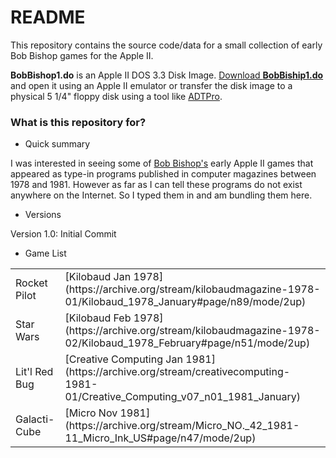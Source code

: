 # README #

This repository contains the source code/data for a small collection of early Bob Bishop games for the Apple II.

**BobBishop1.do** is an Apple II DOS 3.3 Disk Image. [Download **BobBiship1.do**](https://bitbucket.org/michael_sternberg/bobbishop1/downloads) and open it using an Apple II emulator or transfer the disk image to a physical 5 1/4" floppy disk using a tool like [ADTPro](http://adtpro.com/index.htmlhttp://adtpro.com/index.html).

### What is this repository for? ###

* Quick summary

I was interested in seeing some of [Bob Bishop's](http://apple2history.org/spotlight/bobbishop/) early Apple II games that appeared as type-in programs published in computer magazines between 1978 and 1981. However as far as I can tell these programs do not exist anywhere on the Internet. So I typed them in and am bundling them here.

* Versions

Version 1.0: Initial Commit

* Game List

<table>
 <tr>
  <td>Rocket Pilot</td>
  <td>[Kilobaud Jan 1978](https://archive.org/stream/kilobaudmagazine-1978-01/Kilobaud_1978_January#page/n89/mode/2up)</td>
 </tr>
 <tr>
  <td>Star Wars</td>
  <td>[Kilobaud Feb 1978](https://archive.org/stream/kilobaudmagazine-1978-02/Kilobaud_1978_February#page/n51/mode/2up)</td>
 </tr>
 <tr>
  <td>Lit'l Red Bug</td>
  <td>[Creative Computing Jan 1981](https://archive.org/stream/creativecomputing-1981-01/Creative_Computing_v07_n01_1981_January)</td>
 </tr>
 <tr>
  <td>Galacti-Cube</td>
  <td>[Micro Nov 1981](https://archive.org/stream/Micro_NO._42_1981-11_Micro_Ink_US#page/n47/mode/2up)</td>
 </tr>
</table>